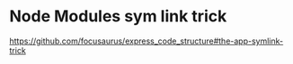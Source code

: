 # Node Modules sym link trick

https://github.com/focusaurus/express_code_structure#the-app-symlink-trick
